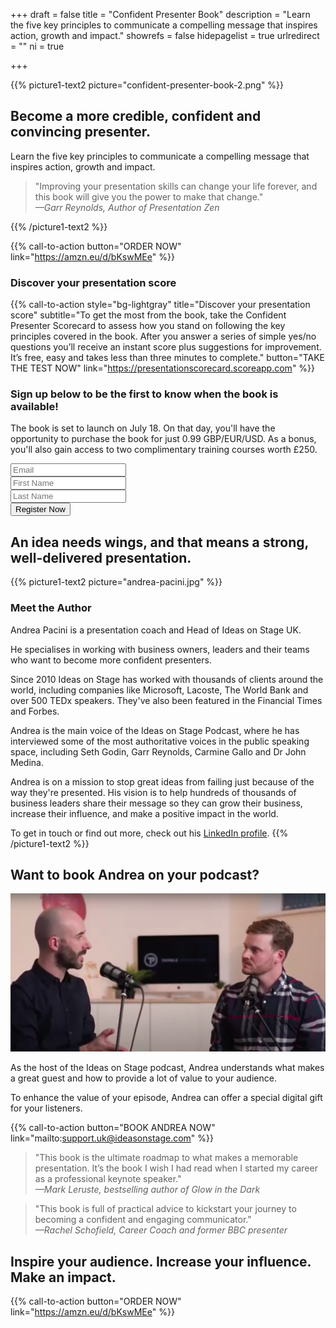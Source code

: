+++
draft 			= false
title 			= "Confident Presenter Book"
description		= "Learn the five key principles to communicate a compelling message that inspires action, growth and impact."
showrefs		= false
hidepagelist		= true
urlredirect		= ""
ni				= true

+++

{{% picture1-text2 picture="confident-presenter-book-2.png" %}}
## Become a more credible, confident and convincing presenter.
 
Learn the five key principles to communicate a compelling message that inspires action, growth and impact.

> "Improving your presentation skills can change your life forever, and this book will give you the power to make that change."
<br /><i>—Garr Reynolds, Author of Presentation Zen</i>

{{% /picture1-text2 %}}

{{% call-to-action button="ORDER NOW" link="https://amzn.eu/d/bKswMEe" %}}


### Discover your presentation score

{{% call-to-action style="bg-lightgray" title="Discover your presentation score" subtitle="To get the most from the book, take the Confident Presenter Scorecard to assess how you stand on following the key principles covered in the book. After you answer a series of simple yes/no questions you’ll receive an instant score plus suggestions for improvement. It’s free, easy and takes less than three minutes to complete." button="TAKE THE TEST NOW" link="https://presentationscorecard.scoreapp.com" %}}

### Sign up below to be the first to know when the book is available!

The book is set to launch on July 18. On that day, you'll have the opportunity to purchase the book for just 0.99 GBP/EUR/USD. As a bonus, you'll also gain access to two complimentary training courses worth £250.

<section id="register-now">
	<div class="layout-shortcode">
		<div class="layout-content-narrow">
			<form action="{{ .RelPermalink }}" method="POST" name="registerForm" id="registerform" data-netlify="true">
				<div class="iosform-group">
					<input type="email" id="registeremail" name="email" class="iosform-control" placeholder="Email" pattern="(?!(^[.-].*|[^@]*[.-]@|.*\.{2,}.*)|^.{254}.)([a-zA-Z0-9!#$%&'*+\/=?^_`{|}~.-]+@)(?!-.*|.*-\.)([a-zA-Z0-9-]{1,63}\.)+[a-zA-Z]{2,15}"oninvalid="alert('{{ with .Site.Params.subscribe.form.email.warning }}{{ .  | markdownify }}{{ end }}');" required>
				</div>
				<div class="iosform-group">
					<input type="text" id="registernamefirst" name="First Name" class="iosform-control" placeholder="First Name" required>       
				</div>
				<div class="iosform-group">
					<input type="text" id="registernamelast" name="Last Name" class="iosform-control" placeholder="Last Name" required>            
				</div>
				<div class="clearfix">
				</div>
				<div class="iosform-button">
					<input type="submit" value="Register Now" class="button-primary" success="Success" wait="Wait…">    
				</div>     
			</form>
		</div>
	</div>
</section>

## An idea needs wings, and that means a strong, well-delivered presentation.

{{% picture1-text2 picture="andrea-pacini.jpg" %}}
### Meet the Author

Andrea Pacini is a presentation coach and Head of Ideas on Stage UK.

He specialises in working with business owners, leaders and their teams who want to become more confident presenters.

Since 2010 Ideas on Stage has worked with thousands of clients around the world, including companies like Microsoft, Lacoste, The World Bank and over 500 TEDx speakers. They've also been featured in the Financial Times and Forbes.

Andrea is the main voice of the Ideas on Stage Podcast, where he has interviewed some of the most authoritative voices in the public speaking space, including Seth Godin, Garr Reynolds, Carmine Gallo and Dr John Medina.

Andrea is on a mission to stop great ideas from failing just because of the way they're presented. His vision is to help hundreds of thousands of business leaders share their message so they can grow their business, increase their influence, and make a positive impact in the world.

To get in touch or find out more, check out his [LinkedIn profile](https://www.linkedin.com/in/apacini/). 
{{% /picture1-text2 %}}


## Want to book Andrea on your podcast? 

![Andrea talking](andrea-talking.png)

As the host of the Ideas on Stage podcast, Andrea understands what makes a great guest and how to provide a lot of value to your audience.

To enhance the value of your episode, Andrea can offer a special digital gift for your listeners.

{{% call-to-action button="BOOK ANDREA NOW" link="mailto:support.uk@ideasonstage.com" %}}

> "This book is the ultimate roadmap to what makes a memorable presentation. It’s the book I wish I had read when I started my career as a professional keynote speaker." 
<br /><i>—Mark Leruste, bestselling author of Glow in the Dark</i>

> "This book is full of practical advice to kickstart your journey to becoming a confident and engaging communicator."
<br /><i>—Rachel Schofield, Career Coach and former BBC presenter</i>

## Inspire your audience. Increase your influence. Make an impact.

{{% call-to-action button="ORDER NOW" link="https://amzn.eu/d/bKswMEe" %}}






